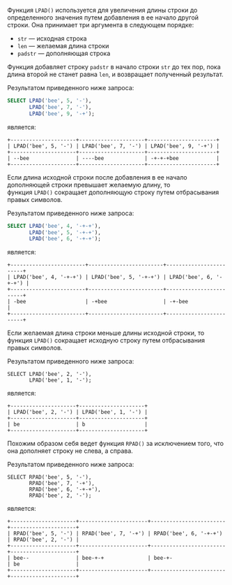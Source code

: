 Функция `LPAD()` используется для увеличения длины строки до определенного значения путем добавления в ее начало другой строки. Она принимает три аргумента в следующем порядке:

- `str` — исходная строка
- `len` — желаемая длина строки
- `padstr` — дополняющая строка

Функция добавляет строку `padstr` в начало строки `str` до тех пор, пока длина второй не станет равна `len`, и возвращает полученный результат.

Результатом приведенного ниже запроса:

```sql
SELECT LPAD('bee', 5, '-'),
       LPAD('bee', 7, '-'),
       LPAD('bee', 9, '-+');
```

является:

```no-highlight
+---------------------+---------------------+----------------------+
| LPAD('bee', 5, '-') | LPAD('bee', 7, '-') | LPAD('bee', 9, '-+') |
+---------------------+---------------------+----------------------+
| --bee               | ----bee             | -+-+-+bee            |
+---------------------+---------------------+----------------------+
```

Если длина исходной строки после добавления в ее начало дополняющей строки превышает желаемую длину, то функция `LPAD()` сокращает дополняющую строку путем отбрасывания правых символов.

Результатом приведенного ниже запроса:

```sql
SELECT LPAD('bee', 4, '-+-+'),
       LPAD('bee', 5, '-+-+'),
       LPAD('bee', 6, '-+-+');
```

является:

```no-highlight
+------------------------+------------------------+------------------------+
| LPAD('bee', 4, '-+-+') | LPAD('bee', 5, '-+-+') | LPAD('bee', 6, '-+-+') |
+------------------------+------------------------+------------------------+
| -bee                   | -+bee                  | -+-bee                 |
+------------------------+------------------------+------------------------+
```

Если желаемая длина строки меньше длины исходной строки, то функция `LPAD()` сокращает исходную строку путем отбрасывания правых символов.

Результатом приведенного ниже запроса:

```
SELECT LPAD('bee', 2, '-'),
       LPAD('bee', 1, '-');
```

является:

```no-highlight
+---------------------+---------------------+
| LPAD('bee', 2, '-') | LPAD('bee', 1, '-') |
+---------------------+---------------------+
| be                  | b                   |
+---------------------+---------------------+
```

Похожим образом себя ведет функция `RPAD()` за исключением того, что она дополняет строку не слева, а справа.

Результатом приведенного ниже запроса:

```
SELECT RPAD('bee', 5, '-'),
       RPAD('bee', 7, '-+'),
       RPAD('bee', 6, '-+-+'),
       RPAD('bee', 2, '-');
```

является: 

```no-highlight
+---------------------+----------------------+------------------------+---------------------+
| RPAD('bee', 5, '-') | RPAD('bee', 7, '-+') | RPAD('bee', 6, '-+-+') | RPAD('bee', 2, '-') |
+---------------------+----------------------+------------------------+---------------------+
| bee--               | bee-+-+              | bee-+-                 | be                  |
+---------------------+----------------------+------------------------+---------------------+
```